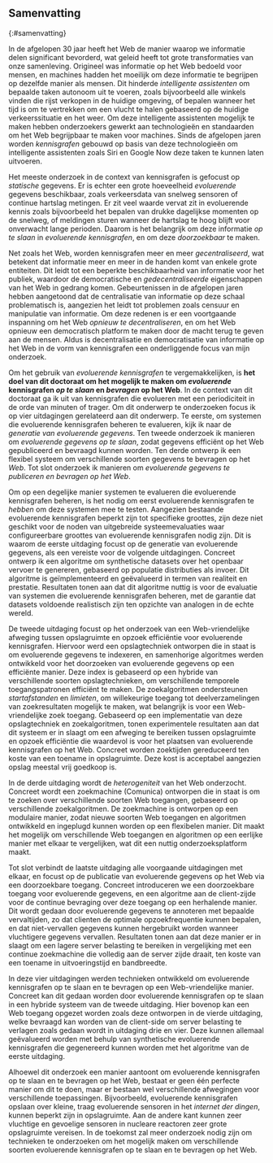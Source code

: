 ## Samenvatting
{:#samenvatting}

In de afgelopen 30 jaar heeft het Web de manier waarop we informatie delen significant bevorderd,
wat geleid heeft tot grote transformaties van onze samenleving.
Origineel was informatie op het Web bedoeld voor mensen,
en machines hadden het moeilijk om deze informatie te begrijpen op dezelfde manier als mensen.
Dit hinderde *intelligente assistenten* om bepaalde taken autonoom uit te voeren,
zoals bijvoorbeeld alle winkels vinden die rijst verkopen in de huidige omgeving,
of bepalen wanneer het tijd is om te vertrekken om een vlucht te halen gebaseerd op de huidige verkeerssituatie en het weer.
Om deze intelligente assistenten mogelijk te maken hebben onderzoekers gewerkt aan technologieën en standaarden
om het Web begrijpbaar te maken voor machines.
Sinds de afgelopen jaren worden *kennisgrafen* gebouwd op basis van deze technologieën
om intelligente assistenten zoals Siri en Google Now deze taken te kunnen laten uitvoeren.

Het meeste onderzoek in de context van kennisgrafen is gefocust op *statische* gegevens.
Er is echter een grote hoeveelheid *evoluerende* gegevens beschikbaar,
zoals verkeersdata van snelweg sensoren of continue hartslag metingen.
Er zit veel waarde vervat zit in evoluerende kennis
zoals bijvoorbeeld het bepalen van drukke dagelijkse momenten op de snelweg,
of meldingen sturen wanneer de hartslag te hoog blijft voor onverwacht lange perioden.
Daarom is het belangrijk om deze informatie *op te slaan* in *evoluerende kennisgrafen*,
en om deze *doorzoekbaar* te maken.

Net zoals het Web, worden kennisgrafen meer en meer *gecentraliseerd*,
wat betekent dat informatie meer en meer in de handen komt van enkele grote entiteiten.
Dit leidt tot een beperkte beschikbaarheid van informatie voor het publiek,
waardoor de democratische en *gedecentraliseerde* eigenschappen van het Web in gedrang komen.
Gebeurtenissen in de afgelopen jaren hebben aangetoond dat de centralisatie van informatie op deze schaal problematisch is,
aangezien het leidt tot problemen zoals censuur en manipulatie van informatie.
Om deze redenen is er een voortgaande inspanning om het Web *opnieuw te decentraliseren*,
en om het Web opnieuw een democratisch platform te maken door de macht terug te geven aan de mensen.
Aldus is decentralisatie en democratisatie van informatie op het Web in de vorm van kennisgrafen een onderliggende focus van mijn onderzoek.

Om het gebruik van *evoluerende kennisgrafen* te vergemakkelijken,
is **het doel van dit doctoraat om het mogelijk te maken om *evoluerende* kennisgrafen *op te slaan* en *bevragen* op het Web**.
In de context van dit doctoraat ga ik uit van kennisgrafen die evolueren met een periodiciteit in de orde van minuten of trager.
Om dit onderwerp te onderzoeken focus ik op vier uitdagingen gerelateerd aan dit onderwerp.
Te eerste, om systemen die evoluerende kennisgrafen beheren te evalueren,
kijk ik naar de *generatie van evoluerende gegevens*.
Ten tweede onderzoek ik manieren om *evoluerende gegevens op te slaan*,
zodat gegevens efficiënt op het Web gepubliceerd en bevraagd kunnen worden.
Ten derde ontwerp ik een flexibel systeem om verschillende soorten gegevens te bevragen op het *Web*.
Tot slot onderzoek ik manieren om *evoluerende gegevens te publiceren en bevragen op het Web*.

Om op een degelijke manier systemen te evalueren die evoluerende kennisgrafen beheren,
is het nodig om eerst evoluerende kennisgrafen te *hebben* om deze systemen mee te testen.
Aangezien bestaande evoluerende kennisgrafen beperkt zijn tot specifieke groottes,
zijn deze niet geschikt voor de noden van uitgebreide systeemevaluaties
waar configureerbare groottes van evoluerende kennisgrafen nodig zijn.
Dit is waarom de eerste uitdaging focust op de generatie van evoluerende gegevens, als een vereiste voor de volgende uitdagingen.
Concreet ontwerp ik een algoritme om synthetische datasets over het openbaar vervoer te genereren,
gebaseerd op populatie distributies als invoer.
Dit algoritme is geïmplementeerd en geëvalueerd in termen van realiteit en prestatie.
Resultaten tonen aan dat dit algoritme nuttig is voor de evaluatie van systemen die evoluerende kennisgrafen beheren,
met de garantie dat datasets voldoende realistisch zijn ten opzichte van analogen in de echte wereld.

De tweede uitdaging focust op het onderzoek van een Web-vriendelijke afweging tussen opslagruimte en opzoek efficiëntie
voor evoluerende kennisgrafen.
Hiervoor werd een opslagtechniek ontworpen die in staat is om evoluerende gegevens te indexeren,
en samenhorige algoritmes werden ontwikkeld voor het doorzoeken van evoluerende gegevens op een efficiënte manier.
Deze index is gebaseerd op een hybride van verschillende soorten opslagtechnieken,
om verschillende temporele toegangspatronen efficiënt te maken.
De zoekalgoritmen ondersteunen *startafstanden* en *limieten*,
om willekeurige toegang tot deelverzamelingen van zoekresultaten mogelijk te maken,
wat belangrijk is voor een Web-vriendelijke zoek toegang.
Gebaseerd op een implementatie van deze opslagtechniek en zoekalgoritmen,
tonen experimentele resultaten aan dat dit systeem er in slaagt om een afweging te bereiken tussen opslagruimte en opzoek efficiëntie
die waardevol is voor het plaatsen van evoluerende kennisgrafen op het Web.
Concreet worden zoektijden gereduceerd ten koste van een toename in opslagruimte.
Deze kost is acceptabel aangezien opslag meestal vrij goedkoop is.

In de derde uitdaging wordt de *heterogeniteit* van het Web onderzocht.
Concreet wordt een zoekmachine (Comunica) ontworpen die in staat is om te zoeken over verschillende soorten Web toegangen,
gebaseerd op verschillende zoekalgoritmen.
De zoekmachine is ontworpen op een modulaire manier,
zodat nieuwe soorten Web toegangen en algoritmen ontwikkeld en ingeplugd kunnen worden op een flexibelen manier.
Dit maakt het mogelijk om verschillende Web toegangen en algoritmen op een eerlijke manier met elkaar te vergelijken,
wat dit een nuttig onderzoeksplatform maakt.

Tot slot verbindt de laatste uitdaging alle voorgaande uitdagingen met elkaar,
en focust op de publicatie van evoluerende gegevens op het Web via een doorzoekbare toegang.
Concreet introduceren we een doorzoekbare toegang voor evoluerende gegevens,
en een algoritme aan de client-zijde voor de continue bevraging over deze toegang op een herhalende manier.
Dit wordt gedaan door evoluerende gegevens te annoteren met bepaalde vervaltijden,
zo dat clienten de optimale opzoekfrequentie kunnen bepalen,
en dat niet-vervallen gegevens kunnen hergebruikt worden wanneer vluchtigere gegevens vervallen.
Resultaten tonen aan dat deze manier er in slaagt om een lagere server belasting te bereiken in vergelijking met een continue zoekmachine die volledig aan de server zijde draait,
ten koste van een toename in uitvoeringstijd en bandbreedte.

In deze vier uitdagingen werden technieken ontwikkeld om evoluerende kennisgrafen op te slaan en te bevragen
op een Web-vriendelijke manier.
Concreet kan dit gedaan worden door evoluerende kennisgrafen op te slaan in een hybride systeem van de tweede uitdaging.
Hier bovenop kan een Web toegang opgezet worden zoals deze ontworpen in de vierde uitdaging,
welke bevraagd kan worden van de client-side om server belasting te verlagen zoals gedaan wordt in uitdaging drie en vier.
Deze kunnen allemaal geëvalueerd worden met behulp van synthetische evoluerende kennisgrafen
die gegenereerd kunnen worden met het algoritme van de eerste uitdaging.

Alhoewel dit onderzoek een manier aantoont om evoluerende kennisgrafen op te slaan en te bevragen op het Web,
bestaat er geen één perfecte manier om dit te doen,
maar er bestaan wel verschillende afwegingen voor verschillende toepassingen.
Bijvoorbeeld, evoluerende kennisgrafen opslaan over kleine, traag evoluerende sensoren in het *internet der dingen*,
kunnen beperkt zijn in opslagruimte.
Aan de andere kant kunnen zeer vluchtige en gevoelige sensoren in nucleare reactoren
zeer grote opslagruimte vereisen.
In de toekomst zal meer onderzoek nodig zijn om technieken te onderzoeken
om het mogelijk maken om verschillende soorten evoluerende kennisgrafen op te slaan en te bevragen op het Web.
